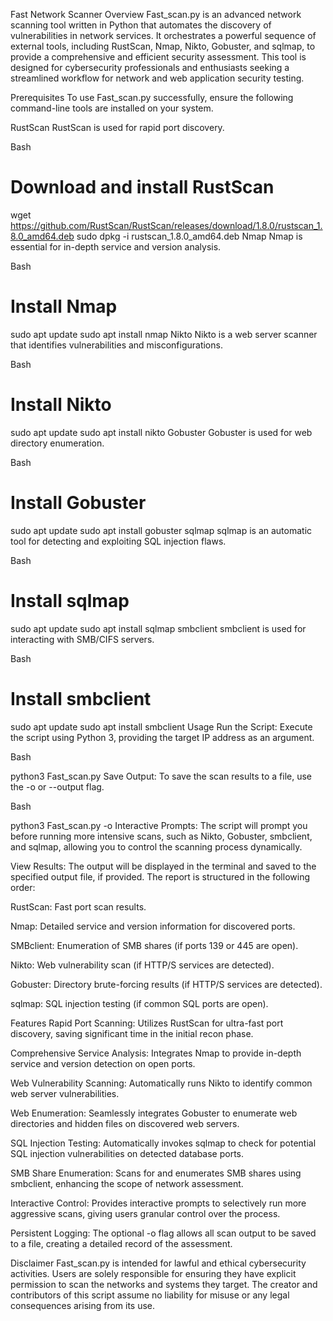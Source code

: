Fast Network Scanner
Overview
Fast_scan.py is an advanced network scanning tool written in Python that automates the discovery of vulnerabilities in network services. It orchestrates a powerful sequence of external tools, including RustScan, Nmap, Nikto, Gobuster, and sqlmap, to provide a comprehensive and efficient security assessment. This tool is designed for cybersecurity professionals and enthusiasts seeking a streamlined workflow for network and web application security testing.

Prerequisites
To use Fast_scan.py successfully, ensure the following command-line tools are installed on your system.

RustScan
RustScan is used for rapid port discovery.

Bash

# Download and install RustScan
wget https://github.com/RustScan/RustScan/releases/download/1.8.0/rustscan_1.8.0_amd64.deb
sudo dpkg -i rustscan_1.8.0_amd64.deb
Nmap
Nmap is essential for in-depth service and version analysis.

Bash

# Install Nmap
sudo apt update
sudo apt install nmap
Nikto
Nikto is a web server scanner that identifies vulnerabilities and misconfigurations.

Bash

# Install Nikto
sudo apt update
sudo apt install nikto
Gobuster
Gobuster is used for web directory enumeration.

Bash

# Install Gobuster
sudo apt update
sudo apt install gobuster
sqlmap
sqlmap is an automatic tool for detecting and exploiting SQL injection flaws.

Bash

# Install sqlmap
sudo apt update
sudo apt install sqlmap
smbclient
smbclient is used for interacting with SMB/CIFS servers.

Bash

# Install smbclient
sudo apt update
sudo apt install smbclient
Usage
Run the Script: Execute the script using Python 3, providing the target IP address as an argument.

Bash

python3 Fast_scan.py <target-IP>
Save Output: To save the scan results to a file, use the -o or --output flag.

Bash

python3 Fast_scan.py <target-IP> -o <filename>
Interactive Prompts: The script will prompt you before running more intensive scans, such as Nikto, Gobuster, smbclient, and sqlmap, allowing you to control the scanning process dynamically.

View Results: The output will be displayed in the terminal and saved to the specified output file, if provided. The report is structured in the following order:

RustScan: Fast port scan results.

Nmap: Detailed service and version information for discovered ports.

SMBclient: Enumeration of SMB shares (if ports 139 or 445 are open).

Nikto: Web vulnerability scan (if HTTP/S services are detected).

Gobuster: Directory brute-forcing results (if HTTP/S services are detected).

sqlmap: SQL injection testing (if common SQL ports are open).

Features
Rapid Port Scanning: Utilizes RustScan for ultra-fast port discovery, saving significant time in the initial recon phase.

Comprehensive Service Analysis: Integrates Nmap to provide in-depth service and version detection on open ports.

Web Vulnerability Scanning: Automatically runs Nikto to identify common web server vulnerabilities.

Web Enumeration: Seamlessly integrates Gobuster to enumerate web directories and hidden files on discovered web servers.

SQL Injection Testing: Automatically invokes sqlmap to check for potential SQL injection vulnerabilities on detected database ports.

SMB Share Enumeration: Scans for and enumerates SMB shares using smbclient, enhancing the scope of network assessment.

Interactive Control: Provides interactive prompts to selectively run more aggressive scans, giving users granular control over the process.

Persistent Logging: The optional -o flag allows all scan output to be saved to a file, creating a detailed record of the assessment.

Disclaimer
Fast_scan.py is intended for lawful and ethical cybersecurity activities. Users are solely responsible for ensuring they have explicit permission to scan the networks and systems they target. The creator and contributors of this script assume no liability for misuse or any legal consequences arising from its use.
